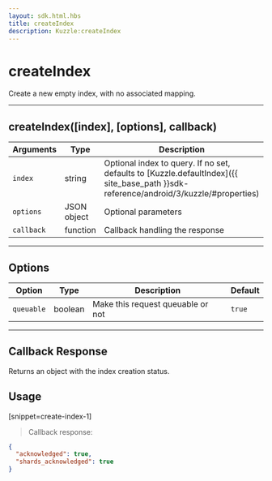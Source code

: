```yaml
---
layout: sdk.html.hbs
title: createIndex
description: Kuzzle:createIndex
---
```

  

# createIndex
Create a new empty index, with no associated mapping.

---
## createIndex([index], [options], callback)

| Arguments | Type | Description
|-----------|------|------------
| `index` | string | Optional index to query. If no set, defaults to [Kuzzle.defaultIndex]({{ site_base_path }}sdk-reference/android/3/kuzzle/#properties)
| `options` | JSON object | Optional parameters
| `callback`| function | Callback handling the response

---

## Options

| Option | Type | Description | Default
|--------|------|-------------|---------
| `queuable` | boolean | Make this request queuable or not  | `true`

---

## Callback Response

Returns an object with the index creation status.

## Usage

[snippet=create-index-1]
> Callback response:

```json
{
  "acknowledged": true,
  "shards_acknowledged": true
}
```
